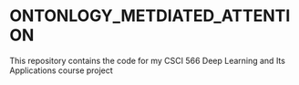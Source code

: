 # ONTONLOGY_METDIATED_ATTENTION
This repository contains the code for my CSCI 566 Deep Learning and Its Applications course project

